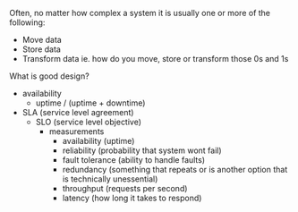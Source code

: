 Often, no matter how complex a system it is usually one or more of the following:
- Move data
- Store data
- Transform data
ie. how do you move, store or transform those 0s and 1s 

What is good design?
- availability
	- uptime / (uptime + downtime)
- SLA (service level agreement)
	- SLO (service level objective)
		- measurements
			- availability (uptime)
			- reliability (probability that system wont fail)
			- fault tolerance (ability to handle faults)
			- redundancy (something that repeats or is another option that is technically unessential)
			- throughput (requests per second)
			- latency (how long it takes to respond)


